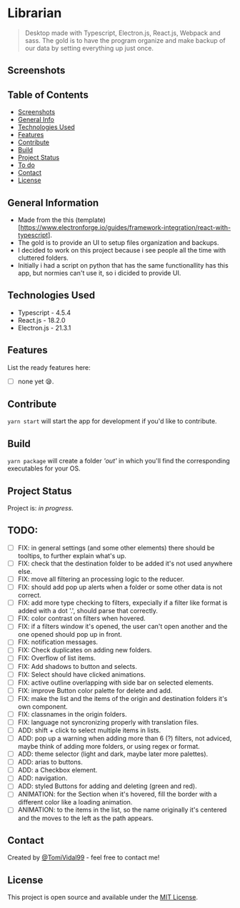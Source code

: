 # Librarian

> Desktop made with Typescript, Electron.js, React.js, Webpack and sass. The gold is to have the program organize and make backup of our data by setting everything up just once.

## Screenshots

<!-- ![Example screenshot](./assets/Librarian-Screenshot.png) -->

<!-- If you have screenshots you'd like to share, include them here. -->

## Table of Contents

- [Screenshots](#screenshots)
- [General Info](#general-information)
- [Technologies Used](#technologies-used)
- [Features](#features)
- [Contribute](#development)
- [Build](#build)
- [Project Status](#project-status)
- [To do](#todo)
- [Contact](#contact)
- [License](#license)

## General Information

<!--- Provide general information about your project here.-->

- Made from the this (template)[https://www.electronforge.io/guides/framework-integration/react-with-typescript].
- The gold is to provide an UI to setup files organization and backups.
- I decided to work on this project because i see people all the time with cluttered folders.
- Initially i had a script on python that has the same functionallity has this app, but normies can't use it, so i dicided to provide UI.

<!-- You don't have to answer all the questions - just the ones relevant to your project. -->

## Technologies Used

- Typescript - 4.5.4
- React.js - 18.2.0
- Electron.js - 21.3.1

## Features

List the ready features here:

- [ ] none yet 😪.

## Contribute

`yarn start` will start the app for development if you'd like to contribute.

## Build

`yarn package` will create a folder _'out'_ in which you'll find the corresponding executables for your OS.

## Project Status

Project is: _in progress_.

<!-- ## Room for Improvement-->
<!--Include areas you believe need improvement / could be improved. Also add TODOs for future development.-->

<!--Room for improvement:-->
<!--- Improvement to be done 1-->
<!--- Improvement to be done 2-->

## TODO:

- [ ] FIX: in general settings (and some other elements) there should be tooltips, to further explain what's up.
- [ ] FIX: check that the destination folder to be added it's not used anywhere else.
- [ ] FIX: move all filtering an processing logic to the reducer.
- [ ] FIX: should add pop up alerts when a folder or some other data is not correct.
- [ ] FIX: add more type checking to filters, expecially if a filter like format is added with a dot '.', should parse that correctly.
- [ ] FIX: color contrast on filters when hovered.
- [ ] FIX: if a filters window it's opened, the user can't open another and the one opened should pop up in front.
- [ ] FIX: notification messages.
- [ ] FIX: Check duplicates on adding new folders.
- [ ] FIX: Overflow of list items.
- [ ] FIX: Add shadows to button and selects.
- [ ] FIX: Select should have clicked animations.
- [ ] FIX: active outline overlapping with side bar on selected elements.
- [ ] FIX: improve Button color palette for delete and add.
- [ ] FIX: make the list and the items of the origin and destination folders it's own component.
- [ ] FIX: classnames in the origin folders.
- [ ] FIX: language not syncronizing properly with translation files.
- [ ] ADD: shift + click to select multiple items in lists.
- [ ] ADD: pop up a warning when adding more than 6 (?) filters, not adviced, maybe think of adding more folders, or using regex or format.
- [ ] ADD: theme selector (light and dark, maybe later more palettes).
- [ ] ADD: arias to buttons.
- [ ] ADD: a Checkbox element.
- [ ] ADD: navigation.
- [ ] ADD: styled Buttons for adding and deleting (green and red).
- [ ] ANIMATION: for the Section when it's hovered, fill the border with a different color like a loading animation.
- [ ] ANIMATION: to the items in the list, so the name originally it's centered and the moves to the left as the path appears.

## Contact

Created by [@TomiVidal99](https://www.tomasvidal.xyz/) - feel free to contact me!

<!-- Optional -->

## License

This project is open source and available under the [MIT License]().

<!-- You don't have to include all sections - just the one's relevant to your project -->

